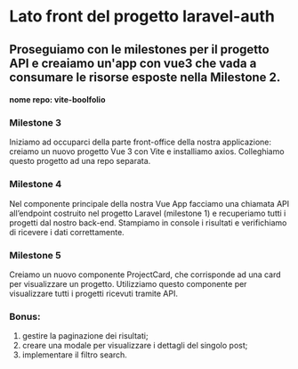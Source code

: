 # Lato front del progetto laravel-auth

## Proseguiamo con le milestones per il progetto API e creaiamo un'app con vue3 che vada a consumare le risorse esposte nella Milestone 2.

#### nome repo: vite-boolfolio

### Milestone 3

Iniziamo ad occuparci della parte front-office della nostra applicazione: creiamo un nuovo progetto Vue 3 con Vite e installiamo axios.
Colleghiamo questo progetto ad una repo separata.

### Milestone 4

Nel componente principale della nostra Vue App facciamo una chiamata API all’endpoint costruito nel progetto Laravel (milestone 1) e recuperiamo tutti i progetti dal nostro back-end.
Stampiamo in console i risultati e verifichiamo di ricevere i dati correttamente.

### Milestone 5

Creiamo un nuovo componente ProjectCard, che corrisponde ad una card per visualizzare un progetto. Utilizziamo questo componente per visualizzare tutti i progetti ricevuti tramite API.

### Bonus:

1. gestire la paginazione dei risultati;
2. creare una modale per visualizzare i dettagli del singolo post;
3. implementare il filtro search.
